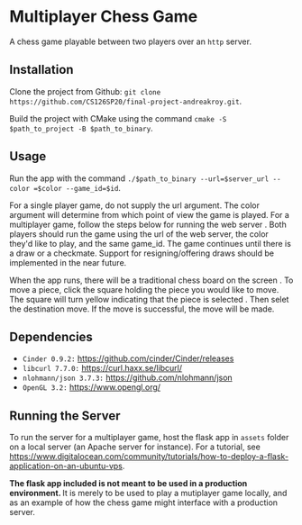 # Multiplayer Chess Game
A chess game playable between two players over an `http` server.

## Installation
Clone the project from Github: `git clone https://github.com/CS126SP20/final-project-andreakroy.git`.

Build the project with CMake using the command `cmake -S $path_to_project -B
 $path_to_binary`.
 
## Usage 
 Run the app with the command `./$path_to_binary --url=$server_url --color
 =$color --game_id=$id`.
 
 For a single player game, do not supply the url argument. The color argument
  will determine from which point of view the game is played.
  For a multiplayer game, follow the steps below for running the web server
  . Both players should run the game using the url of the web server, the
   color they'd like to play, and the same game_id. The game continues until
    there is a draw or a checkmate. Support for resigning/offering draws
     should be implemented in the near future.
   
   When the app runs, there will be a traditional chess board on the screen
   . To move a piece, click the square holding the piece you would like to
    move. The square will turn yellow indicating that the piece is selected
    . Then selet the destination move. If the move is successful, the move
     will be made.

## Dependencies
- `Cinder 0.9.2:` https://github.com/cinder/Cinder/releases
- `libcurl 7.7.0:` https://curl.haxx.se/libcurl/
- `nlohmann/json 3.7.3:` https://github.com/nlohmann/json
- `OpenGL 3.2:` https://www.opengl.org/

## Running the Server
To run the server for a multiplayer game, host the flask app in
 `assets` folder on a local server (an Apache server for instance). For a
  tutorial, see https://www.digitalocean.com/community/tutorials/how-to-deploy-a-flask-application-on-an-ubuntu-vps.
  
  <b> The flask app included is not meant to be used in a production
   environment. </b> It is merely to be used to play a mutiplayer game
    locally, and as an example of how the chess game might interface with a
     production server.
